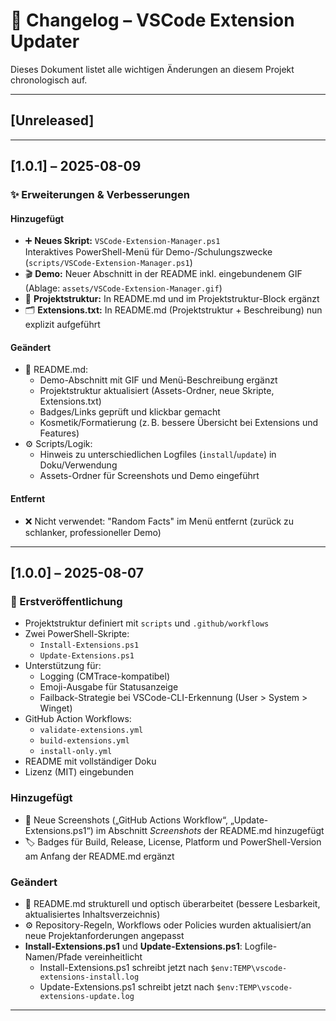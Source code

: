 # 📜 Changelog – VSCode Extension Updater

Dieses Dokument listet alle wichtigen Änderungen an diesem Projekt chronologisch auf.

---

## [Unreleased]

---

## [1.0.1] – 2025-08-09
### ✨ Erweiterungen & Verbesserungen

#### Hinzugefügt
- ➕ **Neues Skript:** `VSCode-Extension-Manager.ps1`  
  Interaktives PowerShell-Menü für Demo-/Schulungszwecke (`scripts/VSCode-Extension-Manager.ps1`)
- 🎬 **Demo:** Neuer Abschnitt in der README inkl. eingebundenem GIF (Ablage: `assets/VSCode-Extension-Manager.gif`)
- 📝 **Projektstruktur:** In README.md und im Projektstruktur-Block ergänzt
- 🗂️ **Extensions.txt:** In README.md (Projektstruktur + Beschreibung) nun explizit aufgeführt

#### Geändert
- 📄 README.md:  
  - Demo-Abschnitt mit GIF und Menü-Beschreibung ergänzt  
  - Projektstruktur aktualisiert (Assets-Ordner, neue Skripte, Extensions.txt)  
  - Badges/Links geprüft und klickbar gemacht  
  - Kosmetik/Formatierung (z. B. bessere Übersicht bei Extensions und Features)
- ⚙️ Scripts/Logik:
  - Hinweis zu unterschiedlichen Logfiles (`install`/`update`) in Doku/Verwendung  
  - Assets-Ordner für Screenshots und Demo eingeführt

#### Entfernt
- ❌ Nicht verwendet: "Random Facts" im Menü entfernt (zurück zu schlanker, professioneller Demo)

---

## [1.0.0] – 2025-08-07
### 🎉 Erstveröffentlichung

- Projektstruktur definiert mit `scripts` und `.github/workflows`
- Zwei PowerShell-Skripte:
  - `Install-Extensions.ps1`
  - `Update-Extensions.ps1`
- Unterstützung für:
  - Logging (CMTrace-kompatibel)
  - Emoji-Ausgabe für Statusanzeige
  - Failback-Strategie bei VSCode-CLI-Erkennung (User > System > Winget)
- GitHub Action Workflows:
  - `validate-extensions.yml`
  - `build-extensions.yml`
  - `install-only.yml`
- README mit vollständiger Doku
- Lizenz (MIT) eingebunden

### Hinzugefügt
- 📸 Neue Screenshots („GitHub Actions Workflow“, „Update-Extensions.ps1“) im Abschnitt *Screenshots* der README.md hinzugefügt
- 🏷️ Badges für Build, Release, License, Platform und PowerShell-Version am Anfang der README.md ergänzt

### Geändert
- 📄 README.md strukturell und optisch überarbeitet (bessere Lesbarkeit, aktualisiertes Inhaltsverzeichnis)
- ⚙️ Repository-Regeln, Workflows oder Policies wurden aktualisiert/an neue Projektanforderungen angepasst
- **Install-Extensions.ps1** und **Update-Extensions.ps1**: Logfile-Namen/Pfade vereinheitlicht
  - Install-Extensions.ps1 schreibt jetzt nach `$env:TEMP\vscode-extensions-install.log`
  - Update-Extensions.ps1 schreibt jetzt nach `$env:TEMP\vscode-extensions-update.log`

---
